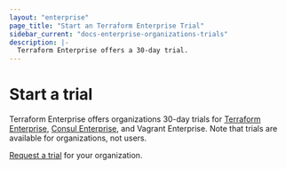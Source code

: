 ```yaml
---
layout: "enterprise"
page_title: "Start an Terraform Enterprise Trial"
sidebar_current: "docs-enterprise-organizations-trials"
description: |-
  Terraform Enterprise offers a 30-day trial.
---
```


# Start a trial

Terraform Enterprise offers organizations 30-day trials for [Terraform Enterprise](https://www.hashicorp.com/products/terraform/), [Consul Enterprise](https://www.hashicorp.com/consul.html), and Vagrant Enterprise. Note that trials are available for organizations, not users.

[Request a trial](https://www.hashicorp.com/products/terraform/) for your organization.
